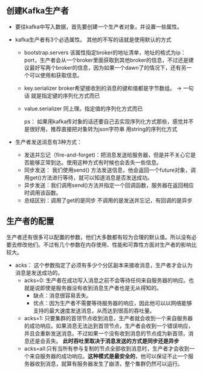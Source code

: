 ## 创建Kafka生产者

+ 要往kafka中写入数据，首先要创建一个生产者对象，并设置一些属性。

+ kafka生产者有3个必选属性。  其他的不写的话就是使用默认的方式

  + bootstrap.servers  该属性指定broker的地址清单，地址的格式为ip：port，生产者会从一个broker里面获取到其他broker的信息，不过还是建议最好写两个broker的信息，因为如果一个dawn了的情况下，还有另一个可以使用和获取信息。

  + key.serializer  broker希望接收到的消息的键和值都是字节数组。 -> 一句话 就是指定键的序列化方式而已

  + value.serializer 同上理。指定值的序列化方式而已

    ps： 如果用kafka传对象的话还要自己去实现序列化方式那些，感觉并不是很好用，推荐直接把对象转为json字符串 用string的序列化方式

+ 生产者发送消息有3种方式：

  + 发送并忘记（fire-and-forget)：把消息发送给服务器，但是并不关心它是否能够正常到达。使用这种方式有时候也会丢失一些信息。
  + 同步发送： 我们使用send() 方法发送信息，他会返回一个future对象，调用get()方法进行等待，就可以知道消息是否发送成功。
  + 异步发送：我们调用send()方法并指定一个回调函数，服务器在返回相应时调用该函数。
  + 总结区别：调用了get的是同步 不调用的是发送并忘记，有回调的是异步

## 生产者的配置

生产者还有很多可以配置的参数，他们大多数都有较为合理的默认值。所以没有必要去修改他们。不过有几个参数在内存使用、性能和可靠性方面对生产者的影响比较大。

+ acks： 这个参数指定了必须有多少个分区副本来接收消息，生产者才会认为消息是发送成功的。
  + acks=0: 生产者在成功写入消息之前不会等待任何来自服务器的响应。也就是说即使是服务器没有收到消息生产者也是无从得知的。
    + 缺点：消息很容易丢失。
    + 优点：因为生产者不需要等待服务器的响应，因此他可以以网络能够支持的最大速度发送消息，从而达到很高的吞吐量。
  + acks=1: 只要集群的首领节点收到消息，生产者就会收到一个来自服务器的成功响应。如果消息无法达到首领节点，生产者会收到一个错误响应，并且会重新发送消息。不过如果一个没有收到消息的节点成为新首领，消息还是会丢失。  **此时吞吐里取决于消息发送的方式是同步还是异步**
  + acks=all:只有当所有参与复制的节点全部收到消息时，生产者才会收到一个来自服务器的成功响应。**这种模式是最安全的**，他可以保证不止一个服务器收到消息，就算有服务器发生了崩溃，整个集群仍然可以运行。

